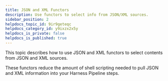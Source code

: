 ```yaml
---
title: JSON and XML Functors
description: Use functors to select info from JSON/XML sources.
sidebar_position: 2
helpdocs_topic_id: 9ir9geteqc
helpdocs_category_id: y9ixzx2x5y
helpdocs_is_private: false
helpdocs_is_published: true
---
```


This topic describes how to use JSON and XML functors to select contents from JSON and XML sources.

These functors reduce the amount of shell scripting needed to pull JSON and XML information into your Harness Pipeline steps.

